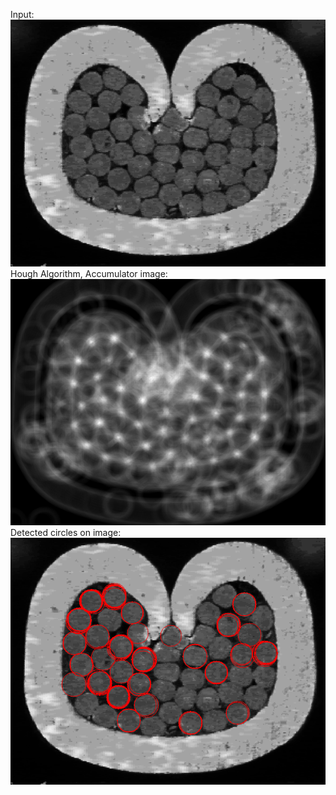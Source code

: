 Input:  
![alt text](https://github.com/theocharistr/Image-and-Video-Processing/blob/master/IVA_TASK3/input/cable.png)  
Hough Algorithm, Accumulator image:    
![alt text](https://github.com/theocharistr/Image-and-Video-Processing/blob/master/IVA_TASK3/Output/Accumulator%20Image%20cable.png)  
Detected circles on image: 
![alt text](https://github.com/theocharistr/Image-and-Video-Processing/blob/master/IVA_TASK3/Output/Circles%20Detected%20on%20Image%20cable%20with%20diameters40%2C60.png)
  

